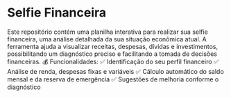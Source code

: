 # Selfie Financeira
 Este repositório contém uma planilha interativa para realizar sua selfie financeira, uma análise detalhada da sua situação econômica atual. A ferramenta ajuda a visualizar receitas, despesas, dívidas e investimentos, possibilitando um diagnóstico preciso e facilitando a tomada de decisões financeiras.  💰 Funcionalidades: ✅ Identificação do seu perfil financeiro ✅ Análise de renda, despesas fixas e variáveis ✅ Cálculo automático do saldo mensal e da reserva de emergência ✅ Sugestões de melhoria conforme o diagnóstico
